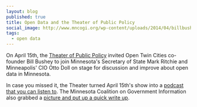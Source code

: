 ```yaml
---
layout: blog
published: true
title: Open Data and the Theater of Public Policy
social_image: http://www.mncogi.org/wp-content/uploads/2014/04/billbushey-300x225.jpg
tags: 
  - open data
---
```


On April 15th, the [Theater of Public Policy](http://t2p2.net) invited Open 
Twin Cities co-founder Bill Bushey to join Minnesota's Secretary of State Mark
Ritchie and  Minneapolis' CIO Otto Doll on stage for discussion and improve 
about open data in Minnesota.

In case you missed it, the Theater turned April 15th's show into a [podcast
that you can listen to](http://dangerboat.net/podcasts/2014/4/15/democracy-of-data).
The Minnesota Coalition on Government Information also grabbed a [picture and
put up a quick write up](http://www.mncogi.org/open-data-and-comedy-they-can-go-together).
